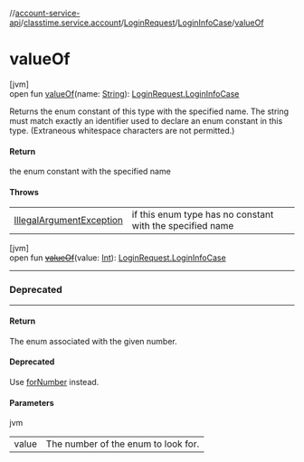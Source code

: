 //[account-service-api](../../../../index.md)/[classtime.service.account](../../index.md)/[LoginRequest](../index.md)/[LoginInfoCase](index.md)/[valueOf](value-of.md)

# valueOf

[jvm]\
open fun [valueOf](value-of.md)(name: [String](https://docs.oracle.com/javase/8/docs/api/java/lang/String.html)): [LoginRequest.LoginInfoCase](index.md)

Returns the enum constant of this type with the specified name. The string must match exactly an identifier used to declare an enum constant in this type. (Extraneous whitespace characters are not permitted.)

#### Return

the enum constant with the specified name

#### Throws

| | |
|---|---|
| [IllegalArgumentException](https://docs.oracle.com/javase/8/docs/api/java/lang/IllegalArgumentException.html) | if this enum type has no constant with the specified name |

[jvm]\
open fun [~~valueOf~~](value-of.md)(value: [Int](https://kotlinlang.org/api/latest/jvm/stdlib/kotlin/-int/index.html)): [LoginRequest.LoginInfoCase](index.md)

---

### Deprecated

---

#### Return

The enum associated with the given number.

#### Deprecated

Use [forNumber](for-number.md) instead.

#### Parameters

jvm

| | |
|---|---|
| value | The number of the enum to look for. |
